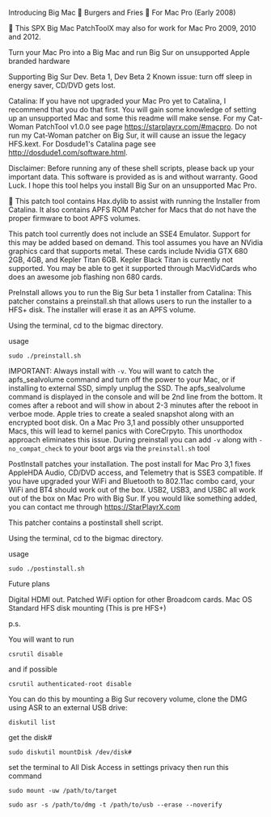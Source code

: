 Introducing Big Mac 🍔 Burgers and Fries 🍟 For Mac Pro (Early 2008)

🍔 This SPX Big Mac PatchToolX may also for work for Mac Pro 2009, 2010 and 2012.

Turn your Mac Pro into a Big Mac and run Big Sur on unsupported Apple branded hardware

Supporting Big Sur Dev. Beta 1, Dev Beta 2
Known issue: turn off sleep in energy saver, CD/DVD gets lost.

Catalina:
If you have not upgraded your Mac Pro yet to Catalina, I recommend that you do that first. You will gain some knowledge of setting up an unsupported Mac and some this readme will make sense. For my Cat-Woman PatchTool v1.0.0 see page https://starplayrx.com/#macpro. Do not run my Cat-Woman patcher on Big Sur, it will cause an issue the legacy HFS.kext. For Dosdude1's Catalina page see http://dosdude1.com/software.html.

Disclaimer:
Before running any of these shell scripts, please back up your important data. This software is provided as is and without warranty. Good Luck. I hope this tool helps you install Big Sur on an unsupported Mac Pro.

🍟 This patch tool contains Hax.dylib to assist with running the Installer from Catalina. It also contains APFS ROM Patcher for Macs that do not have the proper firmware to boot APFS volumes.

This patch tool currently does not include an SSE4 Emulator. Support for this may be added based on demand. This tool assumes you have an NVidia graphics card that supports metal. These cards include Nvidia GTX 680 2GB, 4GB, and Kepler Titan 6GB. Kepler Black Titan is currently not supported. You may be able to get it supported through MacVidCards who does an awesome job flashing non 680 cards.

PreInstall allows you to run the Big Sur beta 1 installer from Catalina:
This patcher constains a preinstall.sh that allows users to run the installer to a HFS+ disk. The installer will erase it as an APFS volume.

Using the terminal, cd to the bigmac directory.

usage

`sudo ./preinstall.sh`

IMPORTANT:
Always install with `-v`. You will want to catch the apfs_sealvolume command and turn off the power to your Mac, or if installing to external SSD, simply unplug the SSD. The apfs_sealvolume command is displayed in the console and will be 2nd line from the bottom. It comes after a reboot and will show in about 2-3 minutes after the reboot in verboe mode. Apple tries to create a sealed snapshot along with an encrypted boot disk. On a Mac Pro 3,1 and possibly other unsupported Macs, this will lead to kernel panics with CoreCrpyto. This unorthodox approach eliminates this issue. During preinstall you can add `-v` along with `-no_compat_check` to your boot args via the `preinstall.sh` tool

PostInstall patches your installation.
The post install for Mac Pro 3,1 fixes AppleHDA Audio, CD/DVD access, and Telemetry that is SSE3 compatible. If you have upgraded your WiFi and Bluetooth to 802.11ac combo card, your WiFi and BT4 should work out of the box. USB2, USB3, and USBC all work out of the box on Mac Pro with Big Sur. If you would like something added, you can contact me through https://StarPlayrX.com

This patcher contains a postinstall shell script.

Using the terminal, cd to the bigmac directory.

usage

`sudo ./postinstall.sh`



Future plans

Digital HDMI out.
Patched WiFi option for other Broadcom cards.
Mac OS Standard HFS disk mounting (This is pre HFS+)

p.s.

You will want to run

`csrutil disable`

and if possible

`csrutil authenticated-root disable`

You can do this by mounting a Big Sur recovery volume, clone the DMG using ASR to an external USB drive:

`diskutil list`

get the disk#

`sudo diskutil mountDisk /dev/disk#`

set the terminal to All Disk Access in settings privacy then run this command 

`sudo mount -uw /path/to/target`

`sudo asr -s /path/to/dmg -t /path/to/usb --erase --noverify`

